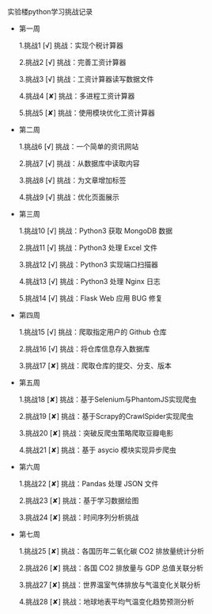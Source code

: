 实验楼python学习挑战记录

- 第一周

    1.挑战1   [√] 挑战：实现个税计算器

    2.挑战2   [√] 挑战：完善工资计算器

    3.挑战3   [√] 挑战：工资计算器读写数据文件

    4.挑战4   [✘] 挑战：多进程工资计算器

    5.挑战5   [✘] 挑战：使用模块优化工资计算器


- 第二周

    1.挑战6   [√] 挑战：一个简单的资讯网站

    2.挑战7   [√] 挑战：从数据库中读取内容

    3.挑战8   [√] 挑战：为文章增加标签

    4.挑战9   [√] 挑战：优化页面展示


- 第三周

    1.挑战10   [√] 挑战：Python3 获取 MongoDB 数据

    2.挑战11   [√] 挑战：Python3 处理 Excel 文件

    3.挑战12   [√] 挑战：Python3 实现端口扫描器

    4.挑战13   [√] 挑战：Python3 处理 Nginx 日志

    5.挑战14   [√] 挑战：Flask Web 应用 BUG 修复


- 第四周

    1.挑战15   [√] 挑战：爬取指定用户的 Github 仓库

    2.挑战16   [√] 挑战：将仓库信息存入数据库

    3.挑战17   [✘] 挑战：爬取仓库的提交、分支、版本


- 第五周

    1.挑战18   [✘] 挑战：基于Selenium与PhantomJS实现爬虫

    2.挑战19   [✘] 挑战：基于Scrapy的CrawlSpider实现爬虫

    3.挑战20   [✘] 挑战：突破反爬虫策略爬取豆瓣电影

    4.挑战21   [✘] 挑战：基于 asycio 模块实现异步爬虫


- 第六周

    1.挑战22   [✘] 挑战：Pandas 处理 JSON 文件

    2.挑战23   [✘] 挑战：基于学习数据绘图

    3.挑战24   [✘] 挑战：时间序列分析挑战


- 第七周

    1.挑战25   [✘] 挑战：各国历年二氧化碳 CO2 排放量统计分析

    2.挑战26   [✘] 挑战：各国 CO2 排放量与 GDP 总值关联分析

    3.挑战27   [✘] 挑战：世界温室气体排放与气温变化关联分析

    4.挑战28   [✘] 挑战：地球地表平均气温变化趋势预测分析
